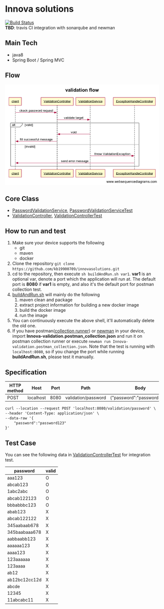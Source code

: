 # Innova solutions
[![Build Status](https://travis-ci.org/kb19900709/innovasolutions.svg?branch=master)](https://travis-ci.org/github/kb19900709/innovasolutions)  
**TBD**: travis CI integration with sonarqube and newman 

## Main Tech
- java8
- Spring Boot / Spring MVC

## Flow
![validation flow](validation_flow.png?raw=true)

## Core Class
- [PasswordValidationService](https://github.com/kb19900709/innovasolutions/blob/master/src/main/java/com/innova/service/impl/PasswordValidationService.java), [PasswordValidationServiceTest](https://github.com/kb19900709/innovasolutions/blob/master/src/test/java/com/innova/service/impl/PasswordValidationServiceTest.java)
- [ValidationController](https://github.com/kb19900709/innovasolutions/blob/master/src/main/java/com/innova/controller/ValidationController.java), [ValidationControllerTest](https://github.com/kb19900709/innovasolutions/blob/master/src/test/java/com/innova/controller/ValidationControllerTest.java)

## How to run and test
1. Make sure your device supports the following
   - git
   - maven
   - docker   
2. Clone the repository `git clone https://github.com/kb19900709/innovasolutions.git` 
3. cd to the repository, then execute `sh buildAndRun.sh var1`. **var1** is an optional var, denote a port which the application will run at. The default port is **8080** if **var1** is empty, and also it's the default port for postman collection test.
4. [buildAndRun.sh](https://github.com/kb19900709/innovasolutions/blob/master/buildAndRun.sh) will mainly do the following
   1. maven clean and package
   2. extract project information for building a new docker image
   3. build the docker image
   4. run the image
5. You can continuously execute the above shell, it'll automatically delete the old one.
6. If you have postman([collection runner](https://learning.postman.com/docs/running-collections/intro-to-collection-runs/)) or [newman](https://learning.postman.com/docs/running-collections/using-newman-cli/command-line-integration-with-newman/) in your device, import **Innova-validation.postman_collection.json** and run it on postman collection runner or execute `newman run Innova-validation.postman_collection.json`. Note that the test is running with `localhost:8080`, so if you change the port while running **buildAndRun.sh**, please test it manually.

## Specification
HTTP method | Host      |Port|Path                |Body                      |
------------| ----------|----|--------------------|--------------------------|
POST        | localhost |8080|validation/password |{"password":"password123"}|

```shell
curl --location --request POST 'localhost:8080/validation/password' \
--header 'Content-Type: application/json' \
--data-raw '{
	"password":"password123"
}'
```

## Test Case
You can see the following data in [ValidationControllerTest](https://github.com/kb19900709/innovasolutions/blob/master/src/test/java/com/innova/controller/ValidationControllerTest.java) for integration test.

password      | valid
--------------|---------
aaa123        | O
abcab123      | O
1abc2abc      | O
abcab122123   | O
bbbabbbc123   | O 
abab123       | X
abcab122122   | X
345aabaab678  | X
345baabaaa678 | X
aabbaabb123   | X
aaaaaa123 	  | X	
aaaa123       | X
123aaaaaa     | X
123aaaa       | X
ab12		  | X
ab12bc12cc12d | X
abcde         | X
12345         | X
11abcabc11    | X

